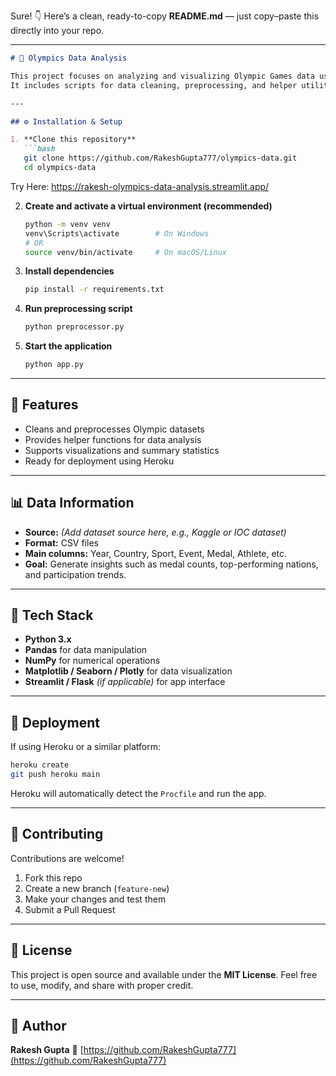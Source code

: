 Sure! 👇 Here’s a clean, ready-to-copy **README.md** — just copy–paste this directly into your repo.

---

```markdown
# 🏅 Olympics Data Analysis

This project focuses on analyzing and visualizing Olympic Games data using Python.  
It includes scripts for data cleaning, preprocessing, and helper utilities to generate insights about athletes, countries, and medals.

---

## ⚙️ Installation & Setup

1. **Clone this repository**
   ```bash
   git clone https://github.com/RakeshGupta777/olympics-data.git
   cd olympics-data
````
Try Here: https://rakesh-olympics-data-analysis.streamlit.app/

2. **Create and activate a virtual environment (recommended)**

   ```bash
   python -m venv venv
   venv\Scripts\activate        # On Windows
   # OR
   source venv/bin/activate     # On macOS/Linux
   ```

3. **Install dependencies**

   ```bash
   pip install -r requirements.txt
   ```

4. **Run preprocessing script**

   ```bash
   python preprocessor.py
   ```

5. **Start the application**

   ```bash
   python app.py
   ```

---

## 🧠 Features

* Cleans and preprocesses Olympic datasets
* Provides helper functions for data analysis
* Supports visualizations and summary statistics
* Ready for deployment using Heroku

---

## 📊 Data Information

* **Source:** *(Add dataset source here, e.g., Kaggle or IOC dataset)*
* **Format:** CSV files
* **Main columns:** Year, Country, Sport, Event, Medal, Athlete, etc.
* **Goal:** Generate insights such as medal counts, top-performing nations, and participation trends.

---

## 🧰 Tech Stack

* **Python 3.x**
* **Pandas** for data manipulation
* **NumPy** for numerical operations
* **Matplotlib / Seaborn / Plotly** for data visualization
* **Streamlit / Flask** *(if applicable)* for app interface

---

## 🚀 Deployment

If using Heroku or a similar platform:

```bash
heroku create
git push heroku main
```

Heroku will automatically detect the `Procfile` and run the app.

---

## 🤝 Contributing

Contributions are welcome!

1. Fork this repo
2. Create a new branch (`feature-new`)
3. Make your changes and test them
4. Submit a Pull Request

---

## 🧾 License

This project is open source and available under the **MIT License**.
Feel free to use, modify, and share with proper credit.

---

## 💬 Author

**Rakesh Gupta**
🔗 [https://github.com/RakeshGupta777](https://github.com/RakeshGupta777)

```

